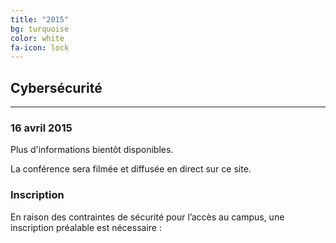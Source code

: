 ```yaml
---
title: "2015"
bg: turquoise
color: white
fa-icon: lock
---
```


## Cybersécurité

-------------------------

### 16 avril 2015

Plus d'informations bientôt disponibles.

La conférence sera filmée et diffusée en direct sur ce site.

### Inscription

En raison des contraintes de sécurité pour l’accès au campus, une inscription préalable est nécessaire :

<center><a href="https://conference.minet.net/inscription/">
<span class="fa-stack subtlecircle" style="font-size:80px; background:rgba(255,255,255,0.1)">
  <i class="fa fa-circle fa-stack-2x text-white"></i>
  <i class="fa fa-user-plus fa-stack-1x text-turquoise"></i>
</span>
</a></center>
